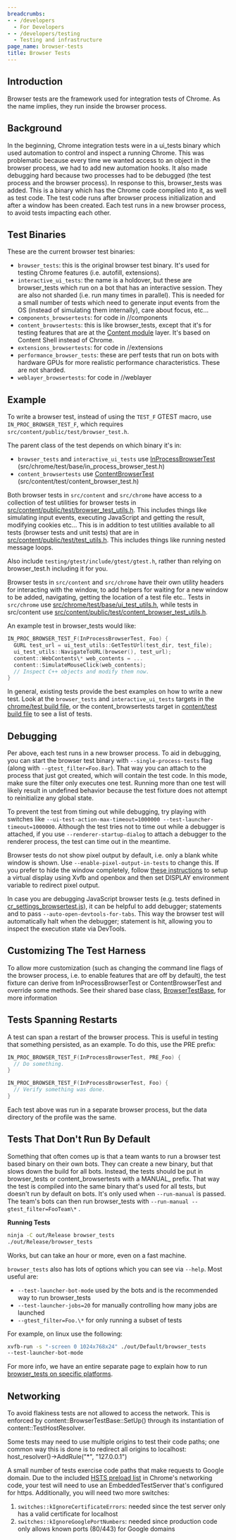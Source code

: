 ```yaml
---
breadcrumbs:
- - /developers
  - For Developers
- - /developers/testing
  - Testing and infrastructure
page_name: browser-tests
title: Browser Tests
---
```


## Introduction

Browser tests are the framework used for integration tests of Chrome. As the
name implies, they run inside the browser process.

## Background

In the beginning, Chrome integration tests were in a ui_tests binary which used
automation to control and inspect a running Chrome. This was problematic because
every time we wanted access to an object in the browser process, we had to add
new automation hooks. It also made debugging hard because two processes had to
be debugged (the test process and the browser process). In response to this,
browser_tests was added. This is a binary which has the Chrome code compiled
into it, as well as test code. The test code runs after browser process
initialization and after a window has been created. Each test runs in a new
browser process, to avoid tests impacting each other.

## Test Binaries

These are the current browser test binaries:

*   `browser_tests`: this is the original browser test binary. It's used
            for testing Chrome features (i.e. autofill, extensions).
*   `interactive_ui_tests`: the name is a holdover, but these are
            browser_tests which run on a bot that has an interactive session.
            They are also not sharded (i.e. run many times in parallel). This is
            needed for a small number of tests which need to generate input
            events from the OS (instead of simulating them internally), care
            about focus, etc...
*   `components_browsertests`: for code in //components
*   `content_browsertests`: this is like browser_tests, except that it's
            for testing features that are at the [Content
            module](/developers/content-module) layer. It's based on Content
            Shell instead of Chrome.
*   `extensions_browsertests`: for code in //extensions
*   `performance_browser_tests`: these are perf tests that run on bots
            with hardware GPUs for more realistic performance characteristics.
            These are not sharded.
*   `weblayer_browsertests`: for code in //weblayer

## Example

To write a browser test, instead of using the `TEST_F` GTEST macro, use
`IN_PROC_BROWSER_TEST_F`, which requires `src/content/public/test/browser_test.h`.

The parent class of the test depends on which binary it's in:

*   `browser_tests` and `interactive_ui_tests` use
            [InProcessBrowserTest](http://src.chromium.org/viewvc/chrome/trunk/src/chrome/test/base/in_process_browser_test.h?revision=HEAD&view=markup)
            (src/chrome/test/base/in_process_browser_test.h)
*   `content_browsertests` use
            [ContentBrowserTest](http://src.chromium.org/viewvc/chrome/trunk/src/content/test/content_browser_test.h?view=markup)
            (src/content/test/content_browser_test.h)

Both browser tests in `src/content` and `src/chrome` have access to a collection of
test utilities for browser tests in
[src/content/public/test/browser_test_utils.h](https://cs.chromium.org/chromium/src/content/public/test/browser_test_utils.h).
This includes things like simulating input events, executing JavaScript and
getting the result, modifying cookies etc... This is in addition to test
utilities available to all tests (browser tests and unit tests) that are in
[src/content/public/test/test_utils.h](https://cs.chromium.org/chromium/src/content/public/test/test_utils.h).
This includes things like running nested message loops.

Also include `testing/gtest/include/gtest/gtest.h`, rather than relying on
browser_test.h including it for you.

Browser tests in `src/content` and `src/chrome` have their own utility headers for
interacting with the window, to add helpers for waiting for a new window to be
added, navigating, getting the location of a test file etc.. Tests in `src/chrome`
use
[src/chrome/test/base/ui_test_utils.h](https://cs.chromium.org/chromium/src/chrome/test/base/ui_test_utils.h),
while tests in src/content use
[src/content/public/test/content_browser_test_utils.h](https://cs.chromium.org/chromium/src/content/public/test/content_browser_test_utils.h).

An example test in browser_tests would like:

```c++
IN_PROC_BROWSER_TEST_F(InProcessBrowserTest, Foo) {
  GURL test_url = ui_test_utils::GetTestUrl(test_dir, test_file);
  ui_test_utils::NavigateToURL(browser(), test_url);
  content::WebContents\* web_contents = ...
  content::SimulateMouseClick(web_contents);
  // Inspect C++ objects and modify them now.
}
```

In general, existing tests provide the best examples on how to write a new test.
Look at the `browser_tests` and `interactive_ui_tests` targets in the [chrome/test
build
file](https://chromium.googlesource.com/chromium/src/+/HEAD/chrome/test/BUILD.gn),
or the content_browsertests target in [content/test build
file](https://chromium.googlesource.com/chromium/src/+/HEAD/content/test/BUILD.gn)
to see a list of tests.

## Debugging

Per above, each test runs in a new browser process. To aid in debugging, you can
start the browser test binary with `--single-process-tests` flag (along with
`--gtest_filter=Foo.Bar`). That way you can attach to the process that just got
created, which will contain the test code. In this mode, make sure the filter
only executes one test. Running more than one test will likely result in
undefined behavior because the test fixture does not attempt to reinitialize any
global state.

To prevent the test from timing out while debugging, try playing with switches
like `--ui-test-action-max-timeout=1000000 --test-launcher-timeout=1000000`.
Although the test tries not to time out while a debugger is attached, if you use
`--renderer-startup-dialog` to attach a debugger to the renderer process, the test
can time out in the meantime.

Browser tests do not show pixel output by default, i.e. only a blank white
window is shown. Use `--enable-pixel-output-in-tests` to change this. If you
prefer to hide the window completely, follow [these
instructions](https://chromium.googlesource.com/chromium/src/+/main/docs/linux/debugging.md#to-replicate-window-manager-setup-on-the-bots)
to setup a virtual display using Xvfb and openbox and then set DISPLAY
environment variable to redirect pixel output.

In case you are debugging JavaScript browser tests (e.g. tests defined in
[cr_settings_browsertest.js](https://source.chromium.org/chromium/chromium/src/+/HEAD:chrome/test/data/webui/settings/cr_settings_browsertest.js)),
it can be helpful to add debugger; statements and to pass
`--auto-open-devtools-for-tabs`. This way the browser test will automatically halt
when the debugger; statement is hit, allowing you to inspect the execution state
via DevTools.

## Customizing The Test Harness

To allow more customization (such as changing the command line flags of the
browser process, i.e. to enable features that are off by default), the test
fixture can derive from InProcessBrowserTest or ContentBrowserTest and override
some methods. See their shared base class,
[BrowserTestBase](https://chromium.googlesource.com/chromium/src/+/HEAD/content/public/test/browser_test_base.h),
for more information

## Tests Spanning Restarts

A test can span a restart of the browser process. This is useful in testing that
something persisted, as an example. To do this, use the PRE prefix:

```c++
IN_PROC_BROWSER_TEST_F(InProcessBrowserTest, PRE_Foo) {
  // Do something.
}
```

```c++
IN_PROC_BROWSER_TEST_F(InProcessBrowserTest, Foo) {
  // Verify something was done.
}
```

Each test above was run in a separate browser process, but the data directory of
the profile was the same.

## Tests That Don't Run By Default

Something that often comes up is that a team wants to run a browser test based
binary on their own bots. They can create a new binary, but that slows down the
build for all bots. Instead, the tests should be put in browser_tests or
content_browsertests with a MANUAL_ prefix. That way the test is compiled into
the same binary that's used for all tests, but doesn't run by default on bots.
It's only used when `--run-manual` is passed. The team's bots can then run
browser_tests with `--run-manual --gtest_filter=FooTeam\*` .

**Running Tests**

```bash
ninja -C out/Release browser_tests
./out/Release/browser_tests
```

Works, but can take an hour or more, even on a fast machine.

`browser_tests` also has lots of options which you can see via `--help`. Most useful
are:

*   `--test-launcher-bot-mode` used by the bots and is the recommended way to run
browser_tests
*   `--test-launcher-jobs=20` for manually controlling how many jobs are launched
*   `--gtest_filter=Foo.\*` for only running a subset of tests

For example, on linux use the following:

```bash
xvfb-run -s "-screen 0 1024x768x24" ./out/Default/browser_tests
--test-launcher-bot-mode
```

For more info, we have an entire separate page to explain how to run
[browser_tests on specific
platforms](http://www.chromium.org/developers/testing/running-tests#TOC-Running-basic-tests).

## Networking

To avoid flakiness tests are not allowed to access the network. This is enforced
by content::BrowserTestBase::SetUp() through its instantiation of
content::TestHostResolver.

Some tests may need to use multiple origins to test their code paths; one common
way this is done is to redirect all origins to localhost:
host_resolver()-&gt;AddRule("\*", "127.0.0.1")

A small number of tests exercise code paths that make requests to Google domain.
Due to the included [HSTS preload list](https://hstspreload.org/) in Chrome's
networking code, your test will need to use an EmbeddedTestServer that's
configured for https. Additionally, you will need two more switches:

1.  `switches::kIgnoreCertificateErrors`: needed since the test server
            only has a valid certificate for localhost
2.  `switches::kIgnoreGooglePortNumbers`: needed since production code
            only allows known ports (80/443) for Google domains
